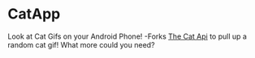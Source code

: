 CatApp
======

Look at Cat Gifs on your Android Phone!
-Forks [The Cat Api](http://thecatapi.com/) to pull up a random cat gif! What more could you need?
